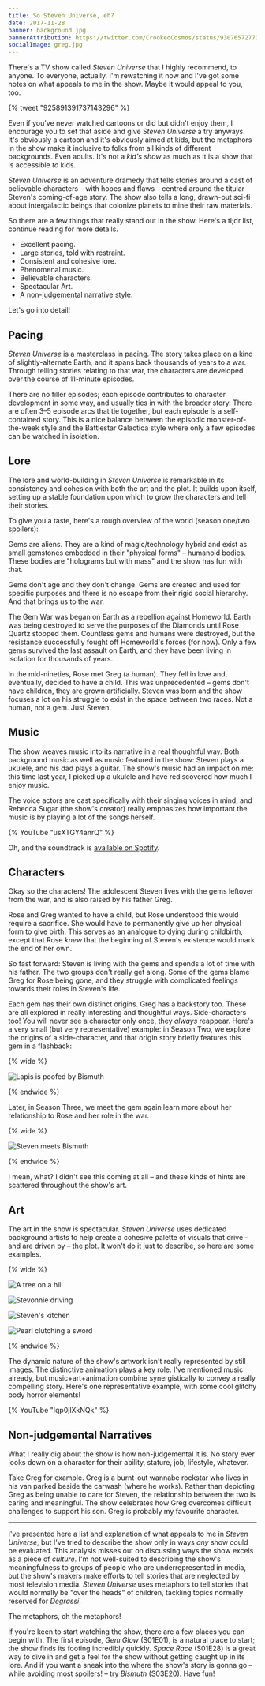 ```yaml
---
title: So Steven Universe, eh?
date: 2017-11-28
banner: background.jpg
bannerAttribution: https://twitter.com/CrookedCosmos/status/930765727736451072
socialImage: greg.jpg
---
```


There's a TV show called _Steven Universe_ that I highly recommend, to anyone. To everyone, actually. I'm rewatching it now and I've got some notes on what appeals to me in the show. Maybe it would appeal to you, too.

{% tweet "925891391737143296" %}

Even if you've never watched cartoons or did but didn't enjoy them, I encourage you to set that aside and give _Steven Universe_ a try anyways. It's obviously a cartoon and it's obviously aimed at kids, but the metaphors in the show make it inclusive to folks from all kinds of different backgrounds. Even adults. It's not a _kid's show_ as much as it is a show that is accessible _to_ kids.

_Steven Universe_ is an adventure dramedy that tells stories around a cast of believable characters – with hopes and flaws – centred around the titular Steven's coming-of-age story. The show also tells a long, drawn-out sci-fi about intergalactic beings that colonize planets to mine their raw materials.

So there are a few things that really stand out in the show. Here's a tl;dr list, continue reading for more details.

- Excellent pacing.
- Large stories, told with restraint.
- Consistent and cohesive lore.
- Phenomenal music.
- Believable characters.
- Spectacular Art.
- A non-judgemental narrative style.

Let's go into detail!

## Pacing

_Steven Universe_ is a masterclass in pacing. The story takes place on a kind of slightly-alternate Earth, and it spans back thousands of years to a war. Through telling stories relating to that war, the characters are developed over the course of 11-minute episodes.

There are no filler episodes; each episode contributes to character development in some way, and usually ties in with the broader story. There are often 3–5 episode arcs that tie together, but each episode is a self-contained story. This is a nice balance between the episodic monster-of-the-week style and the Battlestar Galactica style where only a few episodes can be watched in isolation.

## Lore

The lore and world-building in _Steven Universe_ is remarkable in its consistency and cohesion with both the art and the plot. It builds upon itself, setting up a stable foundation upon which to grow the characters and tell their stories.

To give you a taste, here's a rough overview of the world (season one/two spoilers):

Gems are aliens. They are a kind of magic/technology hybrid and exist as small gemstones embedded in their "physical forms" – humanoid bodies. These bodies are "holograms but with mass" and the show has fun with that.

Gems don't age and they don't change. Gems are created and used for specific purposes and there is no escape from their rigid social hierarchy. And that brings us to the war.

The Gem War was began on Earth as a rebellion against Homeworld. Earth was being destroyed to serve the purposes of the Diamonds until Rose Quartz stopped them. Countless gems and humans were destroyed, but the resistance successfully fought off Homeworld's forces (for now). Only a few gems survived the last assault on Earth, and they have been living in isolation for thousands of years.

In the mid-nineties, Rose met Greg (a human). They fell in love and, eventually, decided to have a child. This was unprecedented – gems don't have children, they are grown artificially. Steven was born and the show focuses a lot on his struggle to exist in the space between two races. Not a human, not a gem. Just Steven.

## Music

The show weaves music into its narrative in a real thoughtful way. Both background music as well as music featured in the show: Steven plays a ukulele, and his dad plays a guitar. The show's music had an impact on me: this time last year, I picked up a ukulele and have rediscovered how much I enjoy music.

The voice actors are cast specifically with their singing voices in mind, and Rebecca Sugar (the show's creator) really emphasizes how important the music is by playing a lot of the songs herself.

{% YouTube "usXTGY4anrQ" %}

Oh, and the soundtrack is [available on Spotify](https://open.spotify.com/album/3fNVnjSRQ3oW4PUIKvrThu).

## Characters

Okay so the characters! The adolescent Steven lives with the gems leftover from the war, and is also raised by his father Greg.

Rose and Greg wanted to have a child, but Rose understood this would require a sacrifice. She would have to permanently give up her physical form to give birth. This serves as an analogue to dying during childbirth, except that Rose _knew_ that the beginning of Steven's existence would mark the end of her own.

So fast forward: Steven is living with the gems and spends a lot of time with his father. The two groups don't really get along. Some of the gems blame Greg for Rose being gone, and they struggle with complicated feelings towards their roles in Steven's life.

Each gem has their own distinct origins. Greg has a backstory too. These are all explored in really interesting and thoughtful ways. Side-characters too! You will never see a character only once, they _always_ reappear. Here's a very small (but very representative) example: in Season Two, we explore the origins of a side-character, and that origin story briefly features this gem in a flashback:

{% wide %}

![Lapis is poofed by Bismuth](lapis.jpg)

{% endwide %}

Later, in Season Three, we meet the gem again learn more about her relationship to Rose and her role in the war.

{% wide %}

![Steven meets Bismuth](bismuth.jpg)

{% endwide %}

I mean, what? I didn't see this coming at all – and these kinds of hints are scattered throughout the show's art.

## Art

The art in the show is spectacular. _Steven Universe_ uses dedicated background artists to help create a cohesive palette of visuals that drive – and are driven by – the plot. It won't do it just to describe, so here are some examples.

{% wide %}

![A tree on a hill](tree.jpg)

![Stevonnie driving](car.jpg)

![Steven's kitchen](house.jpg)

![Pearl clutching a sword](pearl.jpg)

{% endwide %}

The dynamic nature of the show's artwork isn't really represented by still images. The distinctive animation plays a key role. I've mentioned music already, but music+art+animation combine synergistically to convey a really compelling story. Here's one representative example, with some cool glitchy body horror elements!

{% YouTube "Iqp0jlXkNQk" %}

## Non-judgemental Narratives

What I really dig about the show is how non-judgemental it is. No story ever looks down on a character for their ability, stature, job, lifestyle, whatever.

Take Greg for example. Greg is a burnt-out wannabe rockstar who lives in his van parked beside the carwash (where he works). Rather than depicting Greg as being unable to care for Steven, the relationship between the two is caring and meaningful. The show celebrates how Greg overcomes difficult challenges to support his son. Greg is probably my favourite character.

---

I've presented here a list and explanation of what appeals to me in _Steven Universe_, but I've tried to describe the show only in ways _any_ show could be evaluated. This analysis misses out on discussing ways the show excels as a piece of _culture_. I'm not well-suited to describing the show's meaningfulness to groups of people who are underrepresented in media, but the show's makers make efforts to tell stories that are neglected by most television media. _Steven Universe_ uses metaphors to tell stories that would normally be "over the heads" of children, tackling topics normally reserved for _Degrassi_.

The metaphors, oh the metaphors!

If you're keen to start watching the show, there are a few places you can begin with. The first episode, _Gem Glow_ (S01E01), is a natural place to start; the show finds its footing incredibly quickly. _Space Race_ (S01E28) is a great way to dive in and get a feel for the show without getting caught up in its lore. And if you want a sneak into the where the show's story is gonna go – while avoiding most spoilers! – try _Bismuth_ (S03E20). Have fun!
